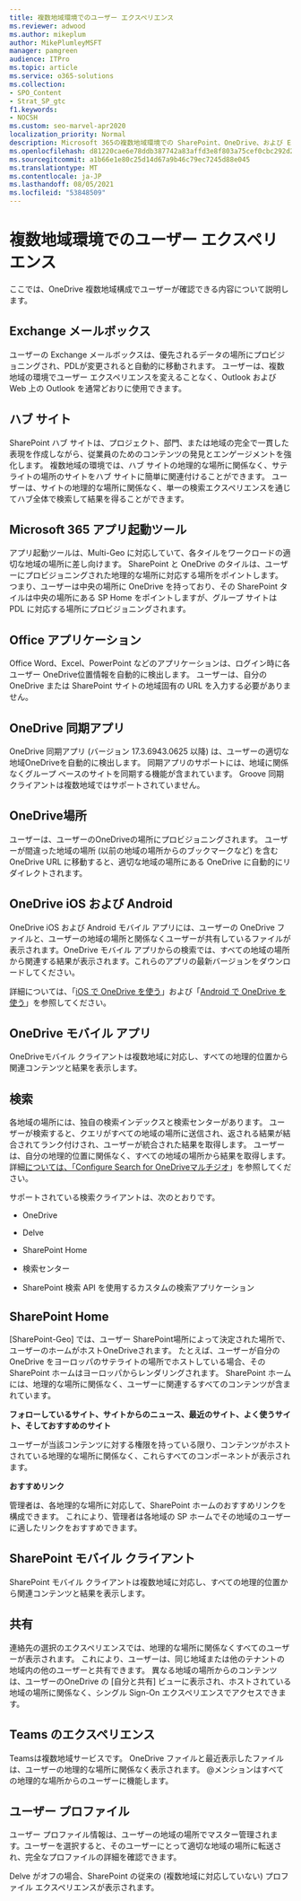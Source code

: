```yaml
---
title: 複数地域環境でのユーザー エクスペリエンス
ms.reviewer: adwood
ms.author: mikeplum
author: MikePlumleyMSFT
manager: pamgreen
audience: ITPro
ms.topic: article
ms.service: o365-solutions
ms.collection:
- SPO_Content
- Strat_SP_gtc
f1.keywords:
- NOCSH
ms.custom: seo-marvel-apr2020
localization_priority: Normal
description: Microsoft 365の複数地域環境での SharePoint、OneDrive、および Exchange のユーザー エクスペリエンスについて説明します。
ms.openlocfilehash: d81220cae6e78ddb387742a83affd3e8f803a75cef0cbc292d252f7b302f4959
ms.sourcegitcommit: a1b66e1e80c25d14d67a9b46c79ec7245d88e045
ms.translationtype: MT
ms.contentlocale: ja-JP
ms.lasthandoff: 08/05/2021
ms.locfileid: "53848509"
---
```

# <a name="user-experience-in-a-multi-geo-environment"></a>複数地域環境でのユーザー エクスペリエンス

ここでは、OneDrive 複数地域構成でユーザーが確認できる内容について説明します。

## <a name="exchange-mailbox"></a>Exchange メールボックス

ユーザーの Exchange メールボックスは、優先されるデータの場所にプロビジョニングされ、PDLが変更されると自動的に移動されます。 ユーザーは、複数地域の環境でユーザー エクスペリエンスを変えることなく、Outlook および Web 上の Outlook を通常どおりに使用できます。

## <a name="hub-sites"></a>ハブ サイト

SharePoint ハブ サイトは、プロジェクト、部門、または地域の完全で一貫した表現を作成しながら、従業員のためのコンテンツの発見とエンゲージメントを強化します。 複数地域の環境では、ハブ サイトの地理的な場所に関係なく、サテライトの場所のサイトをハブ サイトに簡単に関連付けることができます。 ユーザーは、サイトの地理的な場所に関係なく、単一の検索エクスペリエンスを通じてハブ全体で検索して結果を得ることができます。

## <a name="microsoft-365-app-launcher"></a>Microsoft 365 アプリ起動ツール

アプリ起動ツールは、Multi-Geo に対応していて、各タイルをワークロードの適切な地域の場所に差し向けます。 SharePoint と OneDrive のタイルは、ユーザーにプロビジョニングされた地理的な場所に対応する場所をポイントします。 つまり、ユーザーは中央の場所に OneDrive を持っており、その SharePoint タイルは中央の場所にある SP Home をポイントしますが、グループ サイトは PDL に対応する場所にプロビジョニングされます。 

## <a name="office-applications"></a>Office アプリケーション

Office Word、Excel、PowerPoint などのアプリケーションは、ログイン時に各ユーザー OneDrive位置情報を自動的に検出します。 ユーザーは、自分の OneDrive または SharePoint サイトの地域固有の URL を入力する必要がありません。

## <a name="onedrive-sync-app"></a>OneDrive 同期アプリ

OneDrive 同期アプリ (バージョン 17.3.6943.0625 以降) は、ユーザーの適切な地域OneDriveを自動的に検出します。 同期アプリのサポートには、地域に関係なくグループ ベースのサイトを同期する機能が含まれています。 Groove 同期クライアントは複数地域ではサポートされていません。 

## <a name="onedrive-location"></a>OneDrive場所

ユーザーは、ユーザーのOneDriveの場所にプロビジョニングされます。 ユーザーが間違った地域の場所 (以前の地域の場所からのブックマークなど) を含む OneDrive URL に移動すると、適切な地域の場所にある OneDrive に自動的にリダイレクトされます。

## <a name="onedrive-ios-and-android"></a>OneDrive iOS および Android 

OneDrive iOS および Android モバイル アプリには、ユーザーの OneDrive ファイルと、ユーザーの地域の場所と関係なくユーザーが共有しているファイルが表示されます。OneDrive モバイル アプリからの検索では、すべての地域の場所から関連する結果が表示されます。これらのアプリの最新バージョンをダウンロードしてください。

詳細については、「[iOS で OneDrive を使う](https://support.office.com/article/08d5c5b2-ccc6-40eb-a244-fe3597a3c247)」および「[Android で OneDrive を使う](https://support.office.com/article/eee1d31c-792d-41d4-8132-f9621b39eb36)」を参照してください。

## <a name="onedrive-mobile-client"></a>OneDrive モバイル アプリ 

OneDriveモバイル クライアントは複数地域に対応し、すべての地理的位置から関連コンテンツと結果を表示します。

## <a name="search"></a>検索

各地域の場所には、独自の検索インデックスと検索センターがあります。 ユーザーが検索すると、クエリがすべての地域の場所に送信され、返される結果が結合されてランク付けされ、ユーザーが統合された結果を取得します。 ユーザーは、自分の地理的位置に関係なく、すべての地域の場所から結果を取得します。 詳細[については、「Configure Search for OneDriveマルチジオ](configure-search-for-multi-geo.md)」を参照してください。

サポートされている検索クライアントは、次のとおりです。

-   OneDrive

-   Delve

-   SharePoint Home

-   検索センター

-   SharePoint 検索 API を使用するカスタムの検索アプリケーション

## <a name="sharepoint-home"></a>SharePoint Home 

[SharePoint-Geo] では、ユーザー SharePoint場所によって決定された場所で、ユーザーのホームがホストOneDriveされます。 たとえば、ユーザーが自分の OneDrive をヨーロッパのサテライトの場所でホストしている場合、その SharePoint ホームはヨーロッパからレンダリングされます。 SharePoint ホームには、地理的な場所に関係なく、ユーザーに関連するすべてのコンテンツが含まれています。 

**フォローしているサイト、サイトからのニュース、最近のサイト、よく使うサイト、そしておすすめのサイト**

ユーザーが当該コンテンツに対する権限を持っている限り、コンテンツがホストされている地理的な場所に関係なく、これらすべてのコンポーネントが表示されます。 

**おすすめリンク**

管理者は、各地理的な場所に対応して、SharePoint ホームのおすすめリンクを構成できます。 これにより、管理者は各地域の SP ホームでその地域のユーザーに適したリンクをおすすめできます。 

## <a name="sharepoint-mobile-client"></a>SharePoint モバイル クライアント 

SharePoint モバイル クライアントは複数地域に対応し、すべての地理的位置から関連コンテンツと結果を表示します。

## <a name="sharing"></a>共有

連絡先の選択のエクスペリエンスでは、地理的な場所に関係なくすべてのユーザーが表示されます。 これにより、ユーザーは、同じ地域または他のテナントの地域内の他のユーザーと共有できます。 異なる地域の場所からのコンテンツは、ユーザーのOneDrive の [自分と共有] ビューに表示され、ホストされている地域の場所に関係なく、シングル Sign-On エクスペリエンスでアクセスできます。

## <a name="teams-experience"></a>Teams のエクスペリエンス

Teamsは複数地域サービスです。 OneDrive ファイルと最近表示したファイルは、ユーザーの地理的な場所に関係なく表示されます。 @メンションはすべての地理的な場所からのユーザーに機能します。

## <a name="user-profiles"></a>ユーザー プロファイル

ユーザー プロファイル情報は、ユーザーの地域の場所でマスター管理されます。ユーザーを選択すると、そのユーザーにとって適切な地域の場所に転送され、完全なプロファイルの詳細を確認できます。

Delve がオフの場合、SharePoint の従来の (複数地域に対応していない) プロファイル エクスペリエンスが表示されます。


